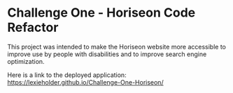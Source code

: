 # Challenge One - Horiseon Code Refactor

This project was intended to make the Horiseon website more accessible to improve use by people with disabilities and to improve search engine optimization.

Here is a link to the deployed application: https://lexieholder.github.io/Challenge-One-Horiseon/

